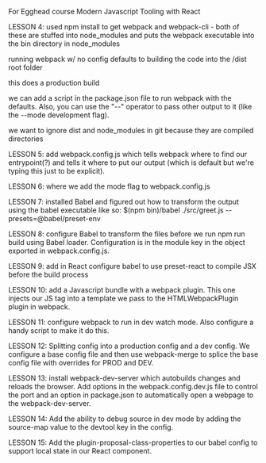 For Egghead course Modern Javascript Tooling with React

LESSON 4:
used npm install to get webpack and webpack-cli - both of these are stuffed into node_modules and puts the webpack executable into the bin directory in node_modules

running webpack w/ no config defaults to building the code into the /dist root folder

this does a production build

we can add a script in the package.json file to run webpack with the defaults. Also, you can use the "--" operator to pass other output to it (like the --mode development flag).

we want to ignore dist and node_modules in git because they are compiled directories

LESSON 5:
add webpack.config.js which tells webpack where to find our entrypoint(?) and tells it where to put our output (which is default but we're typing this just to be explicit).

LESSON 6:
where we add the mode flag to webpack.config.js

LESSON 7:
installed Babel and figured out how to transform the output using the babel executable like so:
$(npm bin)/babel ./src/greet.js --presets=@babel/preset-env

LESSON 8: 
configure Babel to transform the files before we run npm run build using Babel loader. Configuration is in the module key in the object exported in webpack.config.js.

LESSON 9:
add in React
configure babel to use preset-react to compile JSX before the build process

LESSON 10: 
add a Javascript bundle with a webpack plugin. This one injects our JS tag into a template we pass to the HTMLWebpackPlugin plugin in webpack.

LESSON 11: 
configure webpack to run in dev watch mode. Also configure a handy script to make it do this.

LESSON 12:
Splitting config into a production config and a dev config. We configure a base config file and then use webpack-merge to splice the base config file with overrides for PROD and DEV.

LESSON 13:
install webpack-dev-server which autobuilds changes and reloads the browser. Add options in the webpack.config.dev.js file to control the port and an option in package.json to automatically open a webpage to the webpack-dev-server.

LESSON 14:
Add the ability to debug source in dev mode by adding the source-map value to the devtool key in the config.

LESSON 15: 
Add the plugin-proposal-class-properties to our babel config to support local state in our React component.